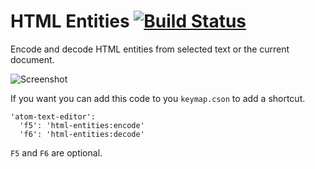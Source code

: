# HTML Entities [![Build Status](https://travis-ci.org/AbeEstrada/atom-html-entities.svg?branch=master)](https://travis-ci.org/AbeEstrada/atom-html-entities)

Encode and decode HTML entities from selected text or the current document.

![Screenshot](https://f.cloud.github.com/assets/7937/2394928/0d5a0b98-a9c0-11e3-9126-b6ce7c76cef0.gif)

If you want you can add this code to you `keymap.cson` to add a shortcut.

    'atom-text-editor':
      'f5': 'html-entities:encode'
      'f6': 'html-entities:decode'

`F5` and `F6` are optional.
